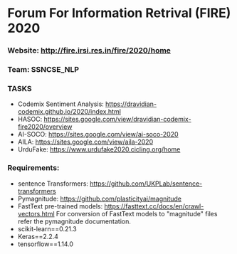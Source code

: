 # Forum For Information Retrival (FIRE) 2020
### Website: http://fire.irsi.res.in/fire/2020/home
### Team: SSNCSE_NLP
### TASKS
  - Codemix Sentiment Analysis: https://dravidian-codemix.github.io/2020/index.html
  - HASOC: https://sites.google.com/view/dravidian-codemix-fire2020/overview
  - AI-SOCO: https://sites.google.com/view/ai-soco-2020 
  - AILA: https://sites.google.com/view/aila-2020
  - UrduFake: https://www.urdufake2020.cicling.org/home
### Requirements:
  - sentence Transformers: https://github.com/UKPLab/sentence-transformers
  - Pymagnitude: https://github.com/plasticityai/magnitude
  - FastText pre-trained models: https://fasttext.cc/docs/en/crawl-vectors.html
    For conversion of FastText models to "magnitude" files refer the pymagnitude documentation.
  - scikit-learn==0.21.3
  - Keras==2.2.4
  - tensorflow==1.14.0
